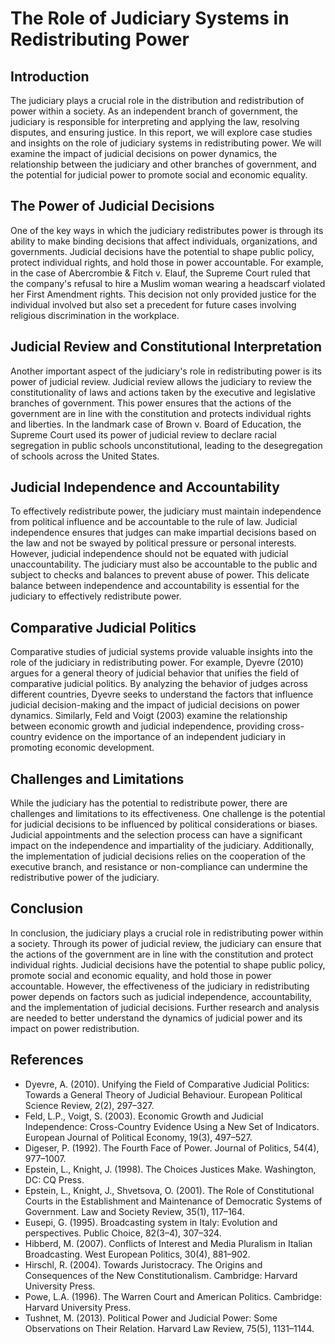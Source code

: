 # The Role of Judiciary Systems in Redistributing Power

## Introduction

The judiciary plays a crucial role in the distribution and redistribution of power within a society. As an independent branch of government, the judiciary is responsible for interpreting and applying the law, resolving disputes, and ensuring justice. In this report, we will explore case studies and insights on the role of judiciary systems in redistributing power. We will examine the impact of judicial decisions on power dynamics, the relationship between the judiciary and other branches of government, and the potential for judicial power to promote social and economic equality.

## The Power of Judicial Decisions

One of the key ways in which the judiciary redistributes power is through its ability to make binding decisions that affect individuals, organizations, and governments. Judicial decisions have the potential to shape public policy, protect individual rights, and hold those in power accountable. For example, in the case of Abercrombie & Fitch v. Elauf, the Supreme Court ruled that the company's refusal to hire a Muslim woman wearing a headscarf violated her First Amendment rights. This decision not only provided justice for the individual involved but also set a precedent for future cases involving religious discrimination in the workplace.

## Judicial Review and Constitutional Interpretation

Another important aspect of the judiciary's role in redistributing power is its power of judicial review. Judicial review allows the judiciary to review the constitutionality of laws and actions taken by the executive and legislative branches of government. This power ensures that the actions of the government are in line with the constitution and protects individual rights and liberties. In the landmark case of Brown v. Board of Education, the Supreme Court used its power of judicial review to declare racial segregation in public schools unconstitutional, leading to the desegregation of schools across the United States.

## Judicial Independence and Accountability

To effectively redistribute power, the judiciary must maintain independence from political influence and be accountable to the rule of law. Judicial independence ensures that judges can make impartial decisions based on the law and not be swayed by political pressure or personal interests. However, judicial independence should not be equated with judicial unaccountability. The judiciary must also be accountable to the public and subject to checks and balances to prevent abuse of power. This delicate balance between independence and accountability is essential for the judiciary to effectively redistribute power.

## Comparative Judicial Politics

Comparative studies of judicial systems provide valuable insights into the role of the judiciary in redistributing power. For example, Dyevre (2010) argues for a general theory of judicial behavior that unifies the field of comparative judicial politics. By analyzing the behavior of judges across different countries, Dyevre seeks to understand the factors that influence judicial decision-making and the impact of judicial decisions on power dynamics. Similarly, Feld and Voigt (2003) examine the relationship between economic growth and judicial independence, providing cross-country evidence on the importance of an independent judiciary in promoting economic development.

## Challenges and Limitations

While the judiciary has the potential to redistribute power, there are challenges and limitations to its effectiveness. One challenge is the potential for judicial decisions to be influenced by political considerations or biases. Judicial appointments and the selection process can have a significant impact on the independence and impartiality of the judiciary. Additionally, the implementation of judicial decisions relies on the cooperation of the executive branch, and resistance or non-compliance can undermine the redistributive power of the judiciary.

## Conclusion

In conclusion, the judiciary plays a crucial role in redistributing power within a society. Through its power of judicial review, the judiciary can ensure that the actions of the government are in line with the constitution and protect individual rights. Judicial decisions have the potential to shape public policy, promote social and economic equality, and hold those in power accountable. However, the effectiveness of the judiciary in redistributing power depends on factors such as judicial independence, accountability, and the implementation of judicial decisions. Further research and analysis are needed to better understand the dynamics of judicial power and its impact on power redistribution.

## References

- Dyevre, A. (2010). Unifying the Field of Comparative Judicial Politics: Towards a General Theory of Judicial Behaviour. European Political Science Review, 2(2), 297–327.
- Feld, L.P., Voigt, S. (2003). Economic Growth and Judicial Independence: Cross-Country Evidence Using a New Set of Indicators. European Journal of Political Economy, 19(3), 497–527.
- Digeser, P. (1992). The Fourth Face of Power. Journal of Politics, 54(4), 977–1007.
- Epstein, L., Knight, J. (1998). The Choices Justices Make. Washington, DC: CQ Press.
- Epstein, L., Knight, J., Shvetsova, O. (2001). The Role of Constitutional Courts in the Establishment and Maintenance of Democratic Systems of Government. Law and Society Review, 35(1), 117–164.
- Eusepi, G. (1995). Broadcasting system in Italy: Evolution and perspectives. Public Choice, 82(3–4), 307–324.
- Hibberd, M. (2007). Conflicts of Interest and Media Pluralism in Italian Broadcasting. West European Politics, 30(4), 881–902.
- Hirschl, R. (2004). Towards Juristocracy. The Origins and Consequences of the New Constitutionalism. Cambridge: Harvard University Press.
- Powe, L.A. (1996). The Warren Court and American Politics. Cambridge: Harvard University Press.
- Tushnet, M. (2013). Political Power and Judicial Power: Some Observations on Their Relation. Harvard Law Review, 75(5), 1131–1144.